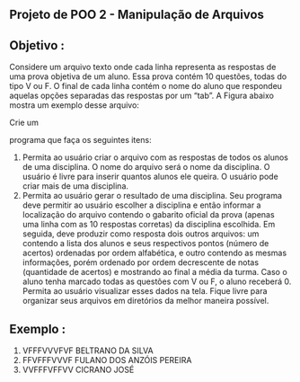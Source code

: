 ## Projeto de POO 2 - Manipulação de Arquivos

## Objetivo :

Considere um arquivo texto onde cada linha representa as respostas de uma prova
objetiva de um aluno. Essa prova contém 10 questões, todas do tipo V ou F. O final de
cada linha contém o nome do aluno que respondeu aquelas opções separadas das
respostas por um “tab”. A Figura abaixo mostra um exemplo desse arquivo:

Crie um

programa que faça os seguintes itens:
1. Permita ao usuário criar o arquivo com as respostas de todos os alunos de uma
disciplina. O nome do arquivo será o nome da disciplina. O usuário é livre para inserir
quantos alunos ele queira. O usuário pode criar mais de uma disciplina.
2. Permita ao usuário gerar o resultado de uma disciplina. Seu programa deve permitir
ao usuário escolher a disciplina e então informar a localização do arquivo contendo o
gabarito oficial da prova (apenas uma linha com as 10 respostas corretas) da disciplina
escolhida. Em seguida, deve produzir como resposta dois outros arquivos: um contendo
a lista dos alunos e seus respectivos pontos (número de acertos) ordenadas por ordem
alfabética, e outro contendo as mesmas informações, porém ordenado por ordem
decrescente de notas (quantidade de acertos) e mostrando ao final a média da turma.
Caso o aluno tenha marcado todas as questões com V ou F, o aluno receberá 0. Permita
ao usuário visualizar esses dados na tela.
Fique livre para organizar seus arquivos em diretórios da melhor maneira possível.

## Exemplo : 

1. VFFFVVVFVF BELTRANO DA SILVA
2. FFVFFFVVVF FULANO DOS ANZÓIS PEREIRA
3. VVFFFVFFVV CICRANO JOSÉ
